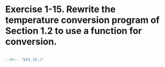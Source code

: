 # Exercise 1-15. Rewrite the temperature conversion program of Section 1.2 to use a function for conversion.

``` c

--8<-- "EX1_15.c"

```
